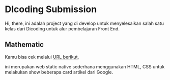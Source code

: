 # DIcoding Submission

Hi, there, ini adalah project yang di develop untuk menyelesaikan salah satu kelas dari Dicoding untuk alur pembelajaran Front End.

## Mathematic

Kamu bisa cek melalui [URL berikut](https://nrulafind.github.io/Dicoding_submission/), 

ini merupakan web static native sederhana menggunakan HTML, CSS untuk melakukan show beberapa card artikel dari Google.
